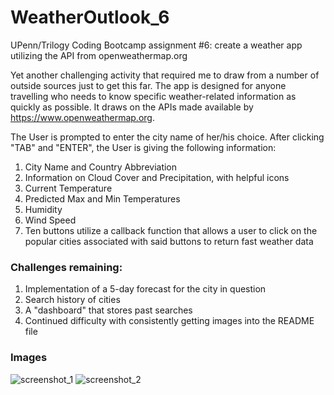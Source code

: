 # WeatherOutlook_6
UPenn/Trilogy Coding Bootcamp assignment #6: create a weather app utilizing the API from openweathermap.org

Yet another challenging activity that required me to draw from a number of outside sources just to get this far. The app is designed for anyone travelling who needs to know specific weather-related information as quickly as possible. It draws on the APIs made available by https://www.openweathermap.org. 

The User is prompted to enter the city name of her/his choice. After clicking "TAB" and "ENTER", the User is giving the following information:
1. City Name and Country Abbreviation
2. Information on Cloud Cover and Precipitation, with helpful icons
3. Current Temperature
4. Predicted Max and Min Temperatures
5. Humidity
6. Wind Speed
7. Ten buttons utilize a callback function that allows a user to click on the popular cities associated with said buttons to return fast weather data

### Challenges remaining:
1. Implementation of a 5-day forecast for the city in question
2. Search history of cities
3. A "dashboard" that stores past searches
4. Continued difficulty with consistently getting images into the README file

### Images
![screenshot_1](https://user-images.githubusercontent.com/59940368/80397788-b1e72e80-8884-11ea-8ef1-cbe2cd765633.png)
![screenshot_2](https://user-images.githubusercontent.com/59940368/80397789-b1e72e80-8884-11ea-9d7d-c4120228184f.png)


